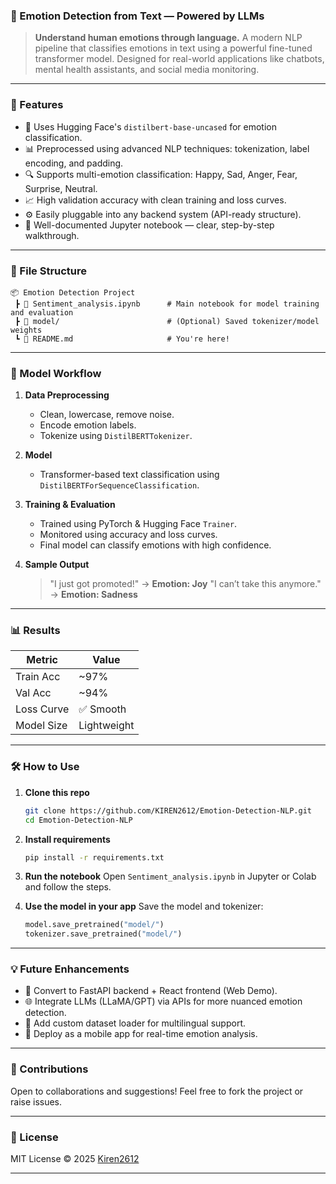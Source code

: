 ### 🧠 Emotion Detection from Text — Powered by LLMs

> **Understand human emotions through language.**
> A modern NLP pipeline that classifies emotions in text using a powerful fine-tuned transformer model. Designed for real-world applications like chatbots, mental health assistants, and social media monitoring.

---

### 🚀 Features

* 🧠 Uses Hugging Face's `distilbert-base-uncased` for emotion classification.
* 📊 Preprocessed using advanced NLP techniques: tokenization, label encoding, and padding.
* 🔍 Supports multi-emotion classification: Happy, Sad, Anger, Fear, Surprise, Neutral.
* 📈 High validation accuracy with clean training and loss curves.
* ⚙️ Easily pluggable into any backend system (API-ready structure).
* 📁 Well-documented Jupyter notebook — clear, step-by-step walkthrough.

---

### 📁 File Structure

```
📦 Emotion Detection Project
 ┣ 📜 Sentiment_analysis.ipynb      # Main notebook for model training and evaluation
 ┣ 📂 model/                        # (Optional) Saved tokenizer/model weights
 ┗ 📄 README.md                     # You're here!
```

---

### 🧪 Model Workflow

1. **Data Preprocessing**

   * Clean, lowercase, remove noise.
   * Encode emotion labels.
   * Tokenize using `DistilBERTTokenizer`.

2. **Model**

   * Transformer-based text classification using `DistilBERTForSequenceClassification`.

3. **Training & Evaluation**

   * Trained using PyTorch & Hugging Face `Trainer`.
   * Monitored using accuracy and loss curves.
   * Final model can classify emotions with high confidence.

4. **Sample Output**

   > "I just got promoted!" → **Emotion: Joy**
   > "I can’t take this anymore." → **Emotion: Sadness**

---

### 📊 Results

| Metric     | Value       |
| ---------- | ----------- |
| Train Acc  | \~97%       |
| Val Acc    | \~94%       |
| Loss Curve | ✅ Smooth    |
| Model Size | Lightweight |

---

### 🛠 How to Use

1. **Clone this repo**

   ```bash
   git clone https://github.com/KIREN2612/Emotion-Detection-NLP.git
   cd Emotion-Detection-NLP
   ```

2. **Install requirements**

   ```bash
   pip install -r requirements.txt
   ```

3. **Run the notebook**
   Open `Sentiment_analysis.ipynb` in Jupyter or Colab and follow the steps.

4. **Use the model in your app**
   Save the model and tokenizer:

   ```python
   model.save_pretrained("model/")
   tokenizer.save_pretrained("model/")
   ```

---

### 💡 Future Enhancements

* 🔌 Convert to FastAPI backend + React frontend (Web Demo).
* 🌐 Integrate LLMs (LLaMA/GPT) via APIs for more nuanced emotion detection.
* 🧪 Add custom dataset loader for multilingual support.
* 📱 Deploy as a mobile app for real-time emotion analysis.

---

### 🤝 Contributions

Open to collaborations and suggestions! Feel free to fork the project or raise issues.

---

### 📜 License

MIT License © 2025 [Kiren2612](https://github.com/KIREN2612)

---


